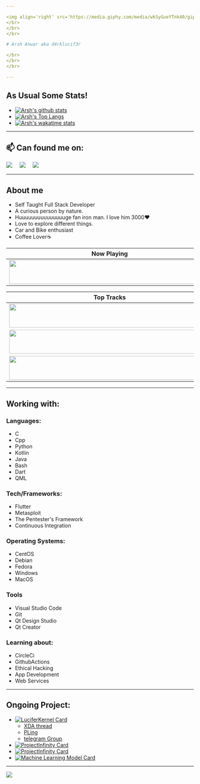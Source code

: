 ```yaml
---

<img align='right' src='https://media.giphy.com/media/wkSyGueYTnk40/giphy.gif' width='200'/>
</br>
</br>
</br>

# Arsh Anwar aka d4rklucif3r

</br>
</br>
</br>

---
```

## As Usual Some Stats!
- [![Arsh's github stats](https://github-readme-stats.d4rk-lucif3r.vercel.app/api?username=d4rk-lucif3r&show_icons=true&theme=dark&layout=compact&count_private=true)](https://github.com/d4rk-lucif3r/github-readme-stats)
- [![Arsh's Top Langs](https://github-readme-stats.d4rk-lucif3r.vercel.app/api/top-langs/?username=d4rk-lucif3r&langs_count=100&layout=compact&theme=dark&custom_title=Arsh%27s%20Most%20Used%20Languages&card_width=444&count_private=true)](https://github.com/d4rk-lucif3r/github-readme-stats)
- [![Arsh's wakatime stats](https://github-readme-stats.d4rk-lucif3r.vercel.app/api/wakatime?username=d4rklucif3r&theme=dark&custom_title=Arsh%27s%20Wakatime%20Weekly%20Coding%20Stats&card_width=440)](https://wakatime.com/@d4rklucif3r)

---
## 📫 Can found me on:

<p align="left">
  <a target="_blank"href="https://www.linkedin.com/in/d4rk-lucif3r/"><img src="https://img.shields.io/badge/linkedin-%230077B5.svg?&style=for-the-badge&logo=linkedin&logoColor=white" /></a>&nbsp;&nbsp;&nbsp;&nbsp;
  <a target="_blank"href="https://twitter.com/d4rklucif3r"><img src="https://img.shields.io/badge/twitter-%231DA1F2.svg?&style=for-the-badge&logo=twitter&logoColor=white" /></a>&nbsp;&nbsp;&nbsp;&nbsp;
  <a href="mailto:lucifer78908@gmail.com?subject=Hello%20Arsh,%20From%20Github"><img src="https://img.shields.io/badge/gmail-%23D14836.svg?&style=for-the-badge&logo=gmail&logoColor=white" /></a>&nbsp;&nbsp;&nbsp;&nbsp;
</p>


<!-- - [Twitter](https://twitter.com/d4rklucif3r)
- [Email](mailto:lucifer78908@gmail.com)
- [Instagram](https://www.instagram.com/l_u_c_i_f_3_r._)
- [HackTheBox](https://www.hackthebox.eu/profile/319127)
- [XDA](https://forum.xda-developers.com/member.php?u=11193889)
- [Telegram](https://t.me/d4rklucif3r)
- [Linkedin](www.linkedin.com/in/d4rk-lucif3r) -->
---

## About me
- Self Taught Full Stack Developer
- A curious person by nature. 
- Huuuuuuuuuuuuuuuge fan iron man. I love him 3000❤
- Love to explore different things. 
- Car and Bike enthusiast
- Coffee Lover☕


| Now Playing                                                                                                                    |
| ------------------------------------------------------------------------------------------------------------------------------ |
| <a href="https://now-playing-readme.vercel.app/now-playing?open"><img src="https://now-playing-readme.vercel.app/now-playing" width="540" height="64"></a> |
<table>
  <thead>
    <tr>
      <th>Top Tracks</th>
    </tr>
  </thead>
  <tbody>
    <tr>
      <td><a href="https://now-playing-readme.vercel.app/top-tracks?i=1&open"><img src="https://now-playing-readme.vercel.app/top-tracks?i=1" width="540" height="64"></a></td>
    </tr>
    <tr></tr> <!-- hide gray row -->
    <tr>
      <td><a href="https://now-playing-readme.vercel.app/top-tracks?i=2&open"><img src="https://now-playing-readme.vercel.app/top-tracks?i=2" width="540" height="64"></a></td>
    </tr>
    <tr></tr> <!-- hide gray row -->
    <tr>
      <td><a href="https://now-playing-readme.vercel.app/top-tracks?i=3&open"><img src="https://now-playing-readme.vercel.app/top-tracks?i=3" width="540" height="64"></a></td>
    </tr>
  </tbody>
</table>

---
## Working with:

### Languages:
- C
- Cpp
- Python
- Kotlin
- Java
- Bash
- Dart
- QML


### Tech/Frameworks:

- Flutter
- Metasploit
- The Pentester's Framework
- Continuous Integration

### Operating Systems:

- CentOS
- Debian
- Fedora
- Windows
- MacOS

### Tools
- Visual Studio Code
- Git
- Qt Design Studio
- Qt Creator


### Learning about: 
- CircleCi
- GithubActions
- Ethical Hacking
- App Development
- Web Services

---
## Ongoing Project:
- [![LuciferKernel Card](https://github-readme-stats.d4rk-lucif3r.vercel.app/api/pin/?username=d4rk-lucif3r&repo=LuciferKernel&theme=dark)](https://github.com/d4rk-lucif3r/LuciferKernel)
  - [XDA thread](https://forum.xda-developers.com/mi-a1/development/kernel-lucifer-kernel-v3-oc-nonoc-t4186317)
  - [PLing](https://www.pling.com/p/1441583/)
  - [telegram Group](https://t.me/luciferkernel)
- [![ProjectInfinity Card](https://github-readme-stats.d4rk-lucif3r.vercel.app/api/pin/?username=d4rk-lucif3r&repo=Project-Infinity&theme=dark)](https://github.com/d4rk-lucif3r/Project-Infinity)
- [![ProjectInfinity Card](https://github-readme-stats.d4rk-lucif3r.vercel.app/api/pin/?username=d4rk-lucif3r&repo=Smart-Alarm-Clock-API&theme=dark)](https://github.com/d4rk-lucif3r/Smart-Alarm-Clock)
- [![Machine Learning Model Card](https://github-readme-stats.d4rk-lucif3r.vercel.app/api/pin/?username=d4rk-lucif3r&repo=Machine-Learning-Models&theme=dark)](https://github.com/d4rk-lucif3r/Machine-Learning-Models)

---
![](https://hit.yhype.me/github/profile?user_id=45912425)







